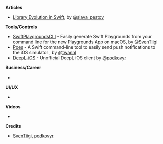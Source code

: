 
**Articles**

* [Library Evolution in Swift](https://swift.org/blog/library-evolution/), by [@slava_pestov](https://twitter.com/slava_pestov/)

**Tools/Controls**

* [SwiftPlaygroundsCLI](https://github.com/SvenTiigi/SwiftPlaygroundsCLI) - Easily generate Swift Playgrounds from your command line for the new Playgrounds App on macOS, by [@SvenTiigi](https://twitter.com/SvenTiigi)
* [Poes](https://github.com/AvdLee/Poes) - A Swift command-line tool to easily send push notifications to the iOS simulator , by [@twannl](https://www.twitter.com/twannl)
* [DeepL-iOS](https://github.com/podkovyrin/deepl-ios) - Unofficial DeepL iOS client by [@podkovyr](http://twitter.com/podkovyr)

**Business/Career**

* 

**UI/UX**

* 

**Videos**

* 

**Credits**

* [SvenTiigi](https://github.com/SvenTiigi), [podkovyr](https://github.com/podkovyrin)
